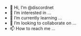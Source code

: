 - 👋 Hi, I’m @discordnet
- 👀 I’m interested in ...
- 🌱 I’m currently learning ...
- 💞️ I’m looking to collaborate on ...
- 📫 How to reach me ...

<!---
discordnet/discordnet is a ✨ special ✨ repository because its `README.md` (this file) appears on your GitHub profile.
You can click the Preview link to take a look at your changes.
--->
